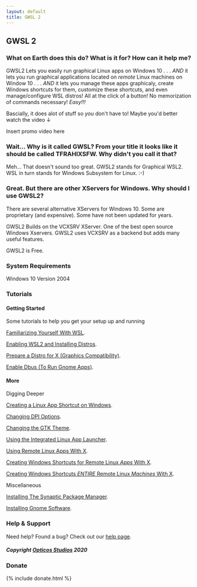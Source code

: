 ```yaml
---
layout: default
title: GWSL 2
---
```

## GWSL 2

### What on Earth does this do? What is it for? How can it help me?

GWSL2 Lets you easily run graphical Linux apps on Windows 10 . . . *AND* it lets you run graphical applications located on *remote* Linux machines on Window 10 . . . *AND* it lets you manage these apps graphicaly, create Windows shortcuts for them, customize these shortcuts, and even manage/configure WSL distros! All at the click of a button! No memorization of commands necessary! *Easy!!!*

Bascially, it does alot of stuff so *you* don't have to! Maybe you'd better watch the video ↓

Insert promo video here

### Wait... Why is it called GWSL? From your title it looks like it should be called TFRAHIXSFW. Why didn't you call it that?

Meh... That doesn't sound too great. GWSL2 stands for Graphical WSL2. WSL in turn stands for Windows Subsystem for Linux. :-)

### Great. But there are other XServers for Windows. Why should I use GWSL2?

There are several alternative XServers for Windows 10. Some are proprietary (and expensive). Some have not been updated for years. 

GWSL2 Builds on the VCXSRV XServer. One of the best open source Windows Xservers. GWSL2 uses VCXSRV as a backend but adds many useful features. 

GWSL2 is Free.

### System Requirements

Windows 10 Version 2004



### Tutorials

#### Getting Started

Some tutorials to help you get your setup up and running

[Familiarizing Yourself With WSL](https://docs.microsoft.com/en-us/learn/modules/get-started-with-windows-subsystem-for-linux/1-introduction).

[Enabling WSL2 and Installing Distros](https://docs.microsoft.com/en-us/learn/modules/get-started-with-windows-subsystem-for-linux/2-enable-and-install).

[Prepare a Distro for X (Graphics Compatibility)](https://guides.github.com/features/mastering-markdown/).

[Enable Dbus (To Run Gnome Apps)](https://guides.github.com/features/mastering-markdown/).

#### More

Digging Deeper

[Creating a Linux App Shortcut on Windows](https://guides.github.com/features/mastering-markdown/).

[Changing DPI Options](https://guides.github.com/features/mastering-markdown/).

[Changing the GTK Theme](https://guides.github.com/features/mastering-markdown/).

[Using the Integrated Linux App Launcher](https://guides.github.com/features/mastering-markdown/).

[Using Remote Linux Apps With X](https://guides.github.com/features/mastering-markdown/).

[Creating Windows Shortcuts for Remote Linux *Apps* With X](https://guides.github.com/features/mastering-markdown/).

[Creating Windows Shortcuts *ENTIRE* Remote Linux *Machines* With X](https://guides.github.com/features/mastering-markdown/).

Miscellaneous

[Installing The Synaptic Package Manager](https://guides.github.com/features/mastering-markdown/).

[Installing Gnome Software](https://guides.github.com/features/mastering-markdown/).


### Help & Support
Need help? Found a bug? Check out our [help page](https://opticos.github.io/gwsl/help.html).


##### Copyright [Opticos Studios](http://opticos.studio) 2020


### Donate

{% include donate.html %}
